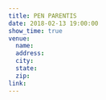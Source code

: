 ```yaml
---
title: PEN PARENTIS
date: 2018-02-13 19:00:00
show_time: true
venue:
  name:
  address:
  city:
  state:
  zip:
link:
---
```




